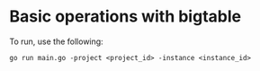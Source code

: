 # Basic operations with bigtable

To run, use the following:

`go run main.go -project <project_id> -instance <instance_id>`